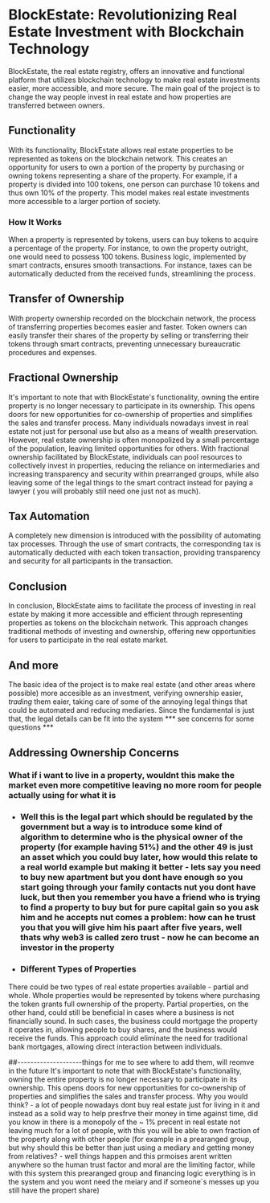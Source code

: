 # BlockEstate: Revolutionizing Real Estate Investment with Blockchain Technology

BlockEstate, the real estate registry, offers an innovative and functional platform that utilizes blockchain technology to make real estate investments easier, more accessible, and more secure. The main goal of the project is to change the way people invest in real estate and how properties are transferred between owners.

## Functionality
With its functionality, BlockEstate allows real estate properties to be represented as tokens on the blockchain network. This creates an opportunity for users to own a portion of the property by purchasing or owning tokens representing a share of the property. For example, if a property is divided into 100 tokens, one person can purchase 10 tokens and thus own 10% of the property. This model makes real estate investments more accessible to a larger portion of society.

### How It Works
When a property is represented by tokens, users can buy tokens to acquire a percentage of the property. For instance, to own the property outright, one would need to possess 100 tokens. Business logic, implemented by smart contracts, ensures smooth transactions. For instance, taxes can be automatically deducted from the received funds, streamlining the process.

## Transfer of Ownership
With property ownership recorded on the blockchain network, the process of transferring properties becomes easier and faster. Token owners can easily transfer their shares of the property by selling or transferring their tokens through smart contracts, preventing unnecessary bureaucratic procedures and expenses.

## Fractional Ownership
It's important to note that with BlockEstate's functionality, owning the entire property is no longer necessary to participate in its ownership. This opens doors for new opportunities for co-ownership of properties and simplifies the sales and transfer process. Many individuals nowadays invest in real estate not just for personal use but also as a means of wealth preservation. However, real estate ownership is often monopolized by a small percentage of the population, leaving limited opportunities for others. With fractional ownership facilitated by BlockEstate, individuals can pool resources to collectively invest in properties, reducing the reliance on intermediaries and increasing transparency and security within prearranged groups, while also leaving some of the legal things to the smart contract instead for paying a lawyer ( you will probably still need one just not as much).

## Tax Automation
A completely new dimension is introduced with the possibility of automating tax processes. Through the use of smart contracts, the corresponding tax is automatically deducted with each token transaction, providing transparency and security for all participants in the transaction.

## Conclusion
In conclusion, BlockEstate aims to facilitate the process of investing in real estate by making it more accessible and efficient through representing properties as tokens on the blockchain network. This approach changes traditional methods of investing and ownership, offering new opportunities for users to participate in the real estate market.

## And more
The basic idea of the project is to make real estate (and other areas where possible) more accesible as an investment, verifying ownership easier, *trading* them eaier, taking care of some of the annoying legal things that could be automated and reducing mediaries. Since the fundamental is just that,  the legal details can be fit into the system *** see concerns for some questions *** 

## Addressing Ownership Concerns

 

### What if i want to live in a property, wouldnt this make the market even more competitive leaving no more room for people actually using for what it is
 - ### Well this is the legal part which should be regulated by the government but a way is to introduce some kind of algorithm to determine who is the physical owner of the property (for example having 51%) and the other 49 is just an asset which you could buy later, how would this relate to a real world example but making it better - lets say you need to buy new apartment but you dont have enough so you start going through your family contacts nut you dont have luck, but then you remember you have a friend who is trying to find a property to buy but for pure capital gain so you ask him and he accepts nut comes a problem: how can he trust you that you will give him his paart after five years, well thats why web3 is called zero trust - now he can become an investor in the property  


 - ### Different Types of Properties
  There could be two types of real estate properties available - partial and whole. Whole properties would be represented by tokens where purchasing the token grants full ownership of the property. Partial properties, on the other hand, could still be beneficial in cases where a business is not financially sound. In such cases, the business could mortgage the property it operates in, allowing people to buy shares, and the business would receive the funds. This approach could eliminate the need for traditional bank mortgages, allowing direct interaction between individuals.







##--------------------things for me to see where to add them, will reomve in the future
It's important to note that with BlockEstate's functionality, owning the entire property is no longer necessary to participate in its ownership. This opens doors for new opportunities for co-ownership of properties and simplifies the sales and transfer process. Why you would think? - a lot of people nowadays dont buy real estate just for living in it and instead as a solid way to help presfrve their money in time against time, did you know in there is a monopoly of the ~ 1% precent in real estate not leaving much for a lot of people, with this you will be able to own fraction of the property along with other people (for example in a prearanged group, but why should this be better than just using a mediary and getting money from relatives? - well things happen and this prmoises arent written anywhere so the human trust factor and moral are the limiting factor, while with this system this prearanged group and financing logic everything is in the system and you wont need the meiary and if someone`s messes up you still have the propert share) 
